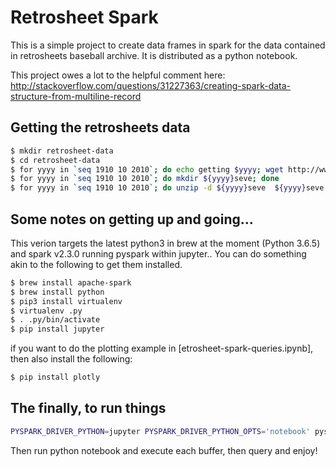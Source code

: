 # Retrosheet Spark

This is a simple project to create data frames in spark for the data
contained in retrosheets baseball archive. It is distributed as a
python notebook.

This project owes a lot to the helpful comment here:
http://stackoverflow.com/questions/31227363/creating-spark-data-structure-from-multiline-record


## Getting the retrosheets data

```bash
$ mkdir retrosheet-data
$ cd retrosheet-data
$ for yyyy in `seq 1910 10 2010`; do echo getting $yyyy; wget http://www.retrosheet.org/events/${yyyy}seve.zip; done
$ for yyyy in `seq 1910 10 2010`; do mkdir ${yyyy}seve; done
$ for yyyy in `seq 1910 10 2010`; do unzip -d ${yyyy}seve  ${yyyy}seve.zip; done
```

## Some notes on getting up and going...

This verion targets the latest python3 in brew at the moment (Python
3.6.5) and spark v2.3.0 running pyspark within jupyter.. You can do
something akin to the following to get them installed.


```bash
$ brew install apache-spark
$ brew install python
$ pip3 install virtualenv
$ virtualenv .py
$ . .py/bin/activate
$ pip install jupyter 
```

if you want to do the plotting example in [etrosheet-spark-queries.ipynb], then also install the following:

```bash
$ pip install plotly 
```

## The finally, to run things

```bash
PYSPARK_DRIVER_PYTHON=jupyter PYSPARK_DRIVER_PYTHON_OPTS='notebook' pyspark  --executor-memory 2GB 
```

Then run python notebook and execute each buffer, then query and enjoy!









